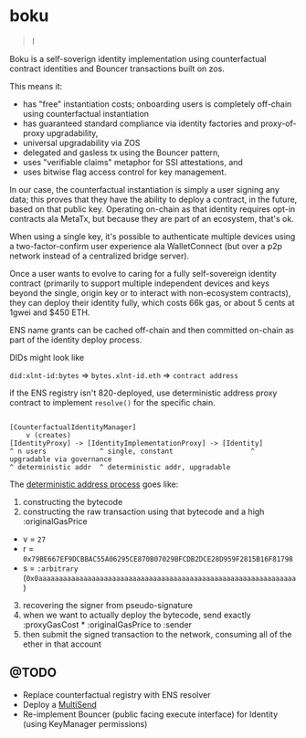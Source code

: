 # boku

> I

Boku is a self-soverign identity implementation using counterfactual contract identities and Bouncer transactions built on zos.

This means it:

+ has "free" instantiation costs; onboarding users is completely off-chain using counterfactual instantiation
+ has guaranteed standard compliance via identity factories and proxy-of-proxy upgradability,
+ universal upgradability via ZOS
+ delegated and gasless tx using the Bouncer pattern,
+ uses "verifiable claims" metaphor for SSI attestations, and
+ uses bitwise flag access control for key management.

In our case, the counterfactual instantiation is simply a user signing any data; this proves that they have the ability to deploy a contract, in the future, based on that public key. Operating on-chain as that identity requires opt-in contracts ala MetaTx, but because they are part of an ecosystem, that's ok.

When using a single key, it's possible to authenticate multiple devices using a two-factor-confirm user experience ala WalletConnect (but over a p2p network instead of a centralized bridge server).

Once a user wants to evolve to caring for a fully self-sovereign identity contract (primarily to support multiple independent devices and keys beyond the single, origin key or to interact with non-ecosystem contracts), they can deploy their identity fully, which costs 66k gas, or about 5 cents at 1gwei and $450 ETH.

ENS name grants can be cached off-chain and then committed on-chain as part of the identity deploy process.

DIDs might look like

`did:xlnt-id:bytes` => `bytes.xlnt-id.eth` => `contract address`

if the ENS registry isn't 820-deployed, use deterministic address proxy contract to implement `resolve()` for the specific chain.

```

[CounterfactualIdentityManager]
    v (creates)
[IdentityProxy] -> [IdentityImplementationProxy] -> [Identity]
^ n users             ^ single, constant                   ^ upgradable via governance
^ deterministic addr  ^ deterministic addr, upgradable
```


The [deterministic address process](https://github.com/ethereum/EIPs/issues/820) goes like:
1. constructing the bytecode
2. constructing the raw transaction using that bytecode and a high :originalGasPrice
  - v = `27`
  - r = `0x79BE667EF9DCBBAC55A06295CE870B07029BFCDB2DCE28D959F2815B16F81798`
  - s = `:arbitrary` (`0x0aaaaaaaaaaaaaaaaaaaaaaaaaaaaaaaaaaaaaaaaaaaaaaaaaaaaaaaaaaaaaaa`)
3. recovering the signer from pseudo-signature
4. when we want to actually deploy the bytecode, send exactly :proxyGasCost * :originalGasPrice to :sender
5. then submit the signed transaction to the network, consuming all of the ether in that account

## @TODO

+ Replace counterfactual registry with ENS resolver
+ Deploy a [MultiSend](https://github.com/gnosis/safe-contracts/blob/master/contracts/libraries/MultiSend.sol)
+ Re-implement Bouncer (public facing execute interface) for Identity (using KeyManager permissions)
